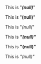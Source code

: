 This is "***(null)***"

This is "**(null)**"

This is "*(null(*"

This is ***"(null)"***

This is **"(null)"**

This is *"(null)"*
